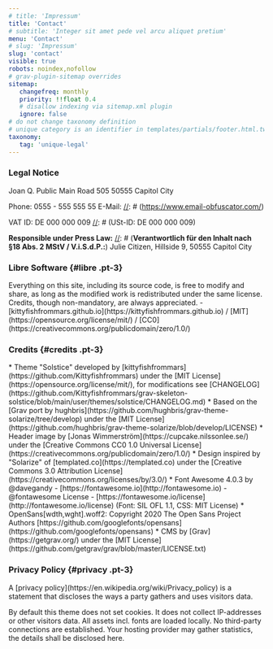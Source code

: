 ```yaml
---
# title: 'Impressum'
title: 'Contact'
# subtitle: 'Integer sit amet pede vel arcu aliquet pretium'
menu: 'Contact'
# slug: 'Impressum'
slug: 'contact'
visible: true
robots: noindex,nofollow
# grav-plugin-sitemap overrides
sitemap:
   changefreq: monthly
   priority: !!float 0.4
   # disallow indexing via sitemap.xml plugin
   ignore: false
# do not change taxonomy definition
# unique category is an identifier in templates/partials/footer.html.twig
taxonomy:
   tag: 'unique-legal'
---
```

### Legal Notice
<div class="color-link-text" markdown="1">
Joan Q. Public
Main Road 505
50555 Capitol City

Phone: 0555 - 555 555 55
E-Mail: <a href="javascript:location='mailto:\u0069\u006e\u0066\u006f\u0040\u006d\u0061\u0069\u006c\u002e\u0063\u006f\u006d';void 0"><script type="text/javascript">document.write('\u0069\u006e\u0066\u006f\u0040\u006d\u0061\u0069\u006c\u002e\u0063\u006f\u006d')</script></a>
[//]: # (https://www.email-obfuscator.com/)

VAT ID: DE 000 000 009
[//]: # (USt-ID: DE 000 000 009)

**Responsible under Press Law:**
[//]: # (**Verantwortlich für den Inhalt nach §18 Abs. 2 MStV / V.i.S.d.P.:**)
Julie Citizen, Hillside 9, 50555 Capitol City
</div>

### Libre Software {#libre .pt-3}
<div class="color-link-text" markdown="1">
Everything on this site, including its source code, is free to modify and share, as long as the modified work is redistributed under the same license. Credits, though <span class="nowrap">non-mandatory</span>, are always appreciated. - [kittyfishfrommars.github.io](https://kittyfishfrommars.github.io) / [MIT](https://opensource.org/license/mit/) / [CC0](https://creativecommons.org/publicdomain/zero/1.0/)
</div>

### Credits {#credits .pt-3}
[//]: # (Pass it forward and give back to the community)
<div class="color-link-text" markdown="1">
* Theme "Solstice" developed by [kittyfishfrommars](https://github.com/Kittyfishfrommars) under the [MIT License](https://opensource.org/license/mit/), for modifications see [CHANGELOG](https://github.com/Kittyfishfrommars/grav-skeleton-solstice/blob/main/user/themes/solstice/CHANGELOG.md)
* Based on the [Grav port by hughbris](https://github.com/hughbris/grav-theme-solarize/tree/develop) under the [MIT License](https://github.com/hughbris/grav-theme-solarize/blob/develop/LICENSE)
* Header image by [Jonas Wimmerström](https://cupcake.nilssonlee.se/) under the [Creative Commons CC0 1.0 Universal License](https://creativecommons.org/publicdomain/zero/1.0/)
* Design inspired by "Solarize" of [templated.co](https://templated.co) under the [Creative Commons 3.0 Attribution License](https://creativecommons.org/licenses/by/3.0/)
* Font Awesome 4.0.3 by @davegandy - [https://fontawesome.io](http://fontawesome.io) - @fontawesome
License - [https://fontawesome.io/license](http://fontawesome.io/license) (Font: SIL OFL 1.1, CSS: MIT License)
* OpenSans[wdth,wght].woff2: Copyright 2020 The Open Sans Project Authors [https://github.com/googlefonts/opensans](https://github.com/googlefonts/opensans)
* CMS by [Grav](https://getgrav.org/) under the [MIT License](https://github.com/getgrav/grav/blob/master/LICENSE.txt)
</div>

### Privacy Policy {#privacy .pt-3}
<div class="color-link-text" markdown="1">
A [privacy policy](https://en.wikipedia.org/wiki/Privacy_policy) is a statement that discloses the ways a party gathers and uses visitors data.

By default this theme does not set cookies. It does not collect IP-addresses or other visitors data. All assets incl. fonts are loaded locally. No third-party connections are established. Your hosting provider may gather statistics, the details shall be disclosed here.
</div>